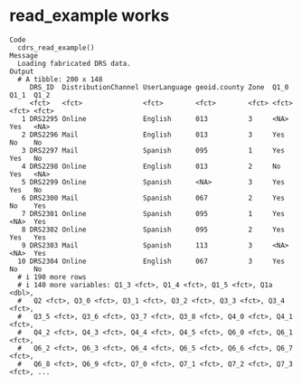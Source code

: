 # read_example works

    Code
      cdrs_read_example()
    Message
      Loading fabricated DRS data.
    Output
      # A tibble: 200 x 148
         DRS_ID  DistributionChannel UserLanguage geoid.county Zone  Q1_0  Q1_1  Q1_2 
         <fct>   <fct>               <fct>        <fct>        <fct> <fct> <fct> <fct>
       1 DRS2295 Online              English      013          3     <NA>  Yes   <NA> 
       2 DRS2296 Mail                English      013          3     Yes   No    No   
       3 DRS2297 Mail                Spanish      095          1     Yes   Yes   No   
       4 DRS2298 Online              English      013          2     No    Yes   <NA> 
       5 DRS2299 Online              Spanish      <NA>         3     Yes   Yes   No   
       6 DRS2300 Mail                Spanish      067          2     Yes   No    Yes  
       7 DRS2301 Online              Spanish      095          1     Yes   <NA>  Yes  
       8 DRS2302 Online              Spanish      095          2     Yes   Yes   Yes  
       9 DRS2303 Mail                Spanish      113          3     <NA>  <NA>  Yes  
      10 DRS2304 Online              English      067          3     Yes   No    No   
      # i 190 more rows
      # i 140 more variables: Q1_3 <fct>, Q1_4 <fct>, Q1_5 <fct>, Q1a <dbl>,
      #   Q2 <fct>, Q3_0 <fct>, Q3_1 <fct>, Q3_2 <fct>, Q3_3 <fct>, Q3_4 <fct>,
      #   Q3_5 <fct>, Q3_6 <fct>, Q3_7 <fct>, Q3_8 <fct>, Q4_0 <fct>, Q4_1 <fct>,
      #   Q4_2 <fct>, Q4_3 <fct>, Q4_4 <fct>, Q4_5 <fct>, Q6_0 <fct>, Q6_1 <fct>,
      #   Q6_2 <fct>, Q6_3 <fct>, Q6_4 <fct>, Q6_5 <fct>, Q6_6 <fct>, Q6_7 <fct>,
      #   Q6_8 <fct>, Q6_9 <fct>, Q7_0 <fct>, Q7_1 <fct>, Q7_2 <fct>, Q7_3 <fct>, ...

